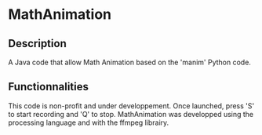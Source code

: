 # MathAnimation
## Description
A Java code that allow Math Animation based on the 'manim' Python code.

## Functionnalities
This code is non-profit and under developpement. Once launched, press 'S' to start recording and 'Q' to stop.
MathAnimation was developped using the processing language and with the ffmpeg librairy.
